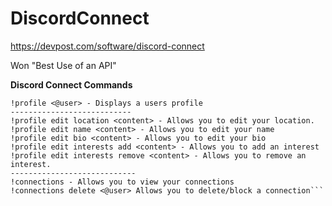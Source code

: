 # DiscordConnect
https://devpost.com/software/discord-connect 

Won "Best Use of an API"

**Discord Connect Commands**
```!profile - Displays your profile (use this command when viewing your own profile)
!profile <@user> - Displays a users profile
---------------------------
!profile edit location <content> - Allows you to edit your location.
!profile edit name <content> - Allows you to edit your name
!profile edit bio <content> - Allows you to edit your bio
!profile edit interests add <content> - Allows you to add an interest
!profile edit interests remove <content> - Allows you to remove an interest.
----------------------------
!connections - Allows you to view your connections
!connections delete <@user> Allows you to delete/block a connection```
